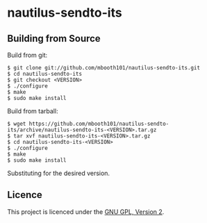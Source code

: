 # nautilus-sendto-its



## Building from Source

Build from git:

    $ git clone git://github.com/mbooth101/nautilus-sendto-its.git
    $ cd nautilus-sendto-its
    $ git checkout <VERSION>
    $ ./configure
    $ make
    $ sudo make install

Build from tarball:

    $ wget https://github.com/mbooth101/nautilus-sendto-its/archive/nautilus-sendto-its-<VERSION>.tar.gz
    $ tar xvf nautilus-sendto-its-<VERSION>.tar.gz
    $ cd nautilus-sendto-its-<VERSION>
    $ ./configure
    $ make
    $ sudo make install

Substituting <VERSION> for the desired version.

## Licence

This project is licenced under the [GNU GPL, Version 2][GPL2].

[GPL2]: http://www.gnu.org/licenses/old-licenses/gpl-2.0.txt

